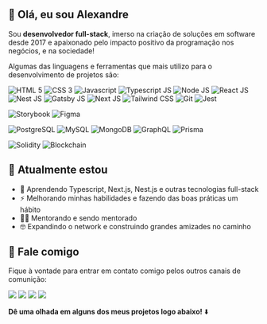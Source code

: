 ## 👋 Olá, eu sou Alexandre
Sou **desenvolvedor full-stack**, imerso na criação de soluções em software desde 2017 e apaixonado pelo impacto positivo da programação nos negócios, e na sociedade!

Algumas das linguagens e ferramentas que mais utilizo para o desenvolvimento de projetos são:

![HTML 5](https://img.shields.io/badge/-HTML-E34F26?logo=html5&logoColor=FFF&style=flat-square)
![CSS 3](https://img.shields.io/badge/-CSS-1572B6?logo=css3&logoColor=FFF&style=flat-square)
![Javascript](https://img.shields.io/badge/-Javascript-F7DF1E?logo=javascript&logoColor=000&style=flat-square)
![Typescript JS](https://img.shields.io/badge/-Typescript-3178C6?logo=typescript&logoColor=FFF&style=flat-square)
![Node JS](https://img.shields.io/badge/-Node%20JS-339933?logo=node.js&logoColor=FFF&style=flat-square)
![React JS](https://img.shields.io/badge/-React%20JS-61DAFB?logo=react&logoColor=000&style=flat-square)
![Nest JS](https://img.shields.io/badge/-Nest%20JS-E0234E?logo=nestjs&logoColor=FFF&style=flat-square)
![Gatsby JS](https://img.shields.io/badge/-Gatsby%20JS-663399?logo=gatsby&logoColor=FFF&style=flat-square)
![Next JS](https://img.shields.io/badge/-Next%20JS-000000?logo=next.js&logoColor=FFF&style=flat-square)
![Tailwind CSS](https://img.shields.io/badge/-Tailwind%20CSS-06B6D4?logo=tailwind-css&logoColor=FFF&style=flat-square)
![Git](https://img.shields.io/badge/-Git-F05032?logo=git&logoColor=FFF&style=flat-square)
![Jest](https://img.shields.io/badge/-Jest-C21325?logo=jest&logoColor=FFF&style=flat-square)

![Storybook](https://img.shields.io/badge/-Storybook-FF4785?logo=storybook&logoColor=FFF&style=flat-square)
![Figma](https://img.shields.io/badge/-Figma-F24E1E?logo=figma&logoColor=FFF&style=flat-square)

![PostgreSQL](https://img.shields.io/badge/-PostgreSQL-4169E1?logo=postgresql&logoColor=FFF&style=flat-square)
![MySQL](https://img.shields.io/badge/-MySQL-4479A1?logo=mysql&logoColor=FFF&style=flat-square)
![MongoDB](https://img.shields.io/badge/-MongoDB-47A248?logo=mongodb&logoColor=FFF&style=flat-square)
![GraphQL](https://img.shields.io/badge/-GraphQL-E10098?logo=graphql&logoColor=FFF&style=flat-square)
![Prisma](https://img.shields.io/badge/-Prisma-2D3748?logo=prisma&logoColor=FFF&style=flat-square)

![Solidity](https://img.shields.io/badge/-Solidity-363636?logo=solidity&logoColor=FFF&style=flat-square)
![Blockchain](https://img.shields.io/badge/-Blockchain-121D33?logo=blockchain.com&logoColor=FFF&style=flat-square)



## 🚀 Atualmente estou
- 🌱 Aprendendo Typescript, Next.js, Nest.js e outras tecnologias full-stack
- ⚡ Melhorando minhas habilidades e fazendo das boas práticas um hábito
- 👩‍🏫 Mentorando e sendo mentorado
- 🤓 Expandindo o network e construindo grandes amizades no caminho

## 💬 Fale comigo
Fique à vontade para entrar em contato comigo pelos outros canais de comunição:

[<img src="https://img.shields.io/badge/twitter-%231DA1F2.svg?&style=for-the-badge&logo=twitter&logoColor=white" />](https://twitter.com/alexandrebekor)
[<img src="https://img.shields.io/badge/linkedin-%230077B5.svg?&style=for-the-badge&logo=linkedin&logoColor=white" />](https://www.linkedin.com/in/joaovitoralexandre/)
[<img src = "https://img.shields.io/badge/instagram-%23E4405F.svg?&style=for-the-badge&logo=instagram&logoColor=white">](https://www.instagram.com/alexandrebekor/)
[<img src = "https://img.shields.io/badge/Meu%20Blog-000.svg?&style=for-the-badge&logo=windows-terminal&logoColor=white">](https://www.blog.alexandrebekor.com/)

**Dê uma olhada em alguns dos meus projetos logo abaixo!** :arrow_down:
